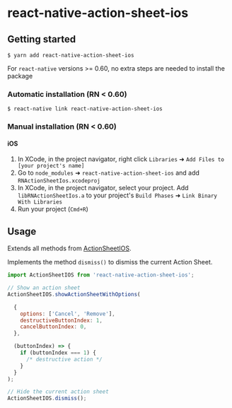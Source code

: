 
# react-native-action-sheet-ios

## Getting started

`$ yarn add react-native-action-sheet-ios`

For `react-native` versions >= 0.60, no extra steps are needed to install the package

### Automatic installation (RN < 0.60)

`$ react-native link react-native-action-sheet-ios`

### Manual installation (RN < 0.60)


#### iOS

1. In XCode, in the project navigator, right click `Libraries` ➜ `Add Files to [your project's name]`
2. Go to `node_modules` ➜ `react-native-action-sheet-ios` and add `RNActionSheetIos.xcodeproj`
3. In XCode, in the project navigator, select your project. Add `libRNActionSheetIos.a` to your project's `Build Phases` ➜ `Link Binary With Libraries`
4. Run your project (`Cmd+R`)

## Usage
Extends all methods from [ActionSheetIOS](https://facebook.github.io/react-native/docs/actionsheetios).

Implements the method `dismiss()` to dismiss the current Action Sheet.
```javascript
import ActionSheetIOS from 'react-native-action-sheet-ios';

// Show an action sheet
ActionSheetIOS.showActionSheetWithOptions(

  {
    options: ['Cancel', 'Remove'],
    destructiveButtonIndex: 1,
    cancelButtonIndex: 0,
  },

  (buttonIndex) => {
    if (buttonIndex === 1) {
      /* destructive action */
    }
  }
);

// Hide the current action sheet
ActionSheetIOS.dismiss();
```
